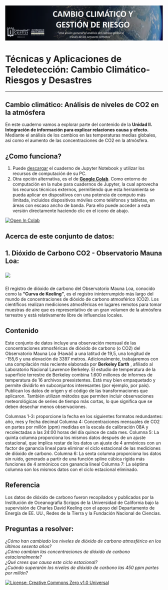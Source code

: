 <p><center> <img src="Img/logo_heat.png" width="1000"/> </p></center>

# Técnicas y Aplicaciones de Teledetección: Cambio Climático-Riesgos y Desastres

***

## Cambio climático: Análisis de niveles de CO2 en la atmósfera
En este cuaderno vamos a explorar parte del contenido de la **Unidad II. Integración de información para explicar relaciones causa y efecto.** Mediante el análisis de los cambios en las temperaturas medias globales, así como el aumento de las concentraciones de CO2 en la atmósfera.

## ¿Como funciona?
1. Puede [descargar](Analysis_of_CO2_levels_in_the_atmosphere.ipynb) el cuaderno de Jupyter Notebook y utilizar los recursos de computación de su PC. 
2. Otra opción alternativa, es el de [**Google Colab**]( https://colab.research.google.com). Como entorno de computación en la nube para cuadernos de Jupyter, la cual aprovecha los recursos técnicos externos, permitiendo que esta herramienta se pueda aplicar en dispositivos con una potencia de computo más limitada, incluidos dispositivos móviles como teléfonos y tabletas, en áreas con escaso ancho de banda. Para ello puede acceder a esta versión directamente haciendo clic en el icono de abajo.

[![Open In Colab](https://colab.research.google.com/assets/colab-badge.svg)](https://colab.research.google.com/github/Alexanderariza/Analisis_nivel_CO2_-atm-sfera/blob/main/Colab/An%C3%A1lisis_nivel_CO2_en_la_atmosfera.ipynb)

## Acerca de este conjunto de datos:
## 1. Dióxido de Carbono CO2 - Observatorio Mauna Loa:<p><left> <img src="https://upload.wikimedia.org/wikipedia/commons/6/6b/Mauna_Loa_Solar_Observatory.jpg" width="150"/> </p></left> 
El registro de dióxido de carbono del Observatorio Mauna Loa, conocido como la **“Curva de Keeling”**, es el registro ininterrumpido más largo del mundo de concentraciones de dióxido de carbono atmosférico (CO2). Los científicos realizan mediciones atmosféricas en lugares remotos para tomar muestras de aire que es representativo de un gran volumen de la atmósfera terrestre y está relativamente libre de influencias locales.

## Contenido
Este conjunto de datos incluye una observación mensual de las concentraciones atmosféricas de dióxido de carbono (o CO2) del Observatorio Mauna Loa (Hawái) a una latitud de 19,5, una longitud de -155,6 y una elevación de 3397 metros.
Adicionalmente, trabajaremos con una compilación más reciente elaborada por **Berkeley Earth** , afiliado al Laboratorio Nacional Lawrence Berkeley. El estudio de temperatura de la superficie terrestre de Berkeley combina 1.600 millones de informes de temperatura de 16 archivos preexistentes. Está muy bien empaquetado y permite dividirlo en subconjuntos interesantes (por ejemplo, por país). Publican los datos de origen y el código de las transformaciones que aplicaron. También utilizan métodos que permiten incluir observaciones meteorológicas de series de tiempo más cortas, lo que significa que se deben desechar menos observaciones.

Columnas 1-3: proporcione la fecha en los siguientes formatos redundantes: año, mes y fecha decimal
Columna 4: Concentraciones mensuales de CO2 en partes por millón (ppm) medidas en la escala de calibración 08A y recolectadas a las 24:00 horas del día quince de cada mes.
Columna 5: La quinta columna proporciona los mismos datos después de un ajuste estacional, que implica restar de los datos un ajuste de 4 armónicos con un factor de ganancia lineal para eliminar el ciclo estacional de las mediciones de dióxido de carbono.
Columna 6: La sexta columna proporciona los datos sin ruido, generado a partir de una función spline cúbica rígida más funciones de 4 armónicos con ganancia lineal
Columna 7: La séptima columna son los mismos datos con el ciclo estacional eliminado.
## Referencia
Los datos de dióxido de carbono fueron recopilados y publicados por la Institución de Oceanografía Scripps de la Universidad de California bajo la supervisión de Charles David Keeling con el apoyo del Departamento de Energía de EE. UU., Redes de la Tierra y la Fundación Nacional de Ciencias.

## Preguntas a resolver:
<i>¿Cómo han cambiado los niveles de dióxido de carbono atmosférico en los últimos sesenta años?<br> 
¿Cómo cambian las concentraciones de dióxido de carbono estacionalmente?<br> 
¿Qué crees que causa este ciclo estacional?<br> 
¿Cuándo superarán los niveles de dióxido de carbono las 450 ppm partes por millón?<br></i>
  
[![License: Creative Commons Zero v1.0 Universal](https://lh3.googleusercontent.com/proxy/1Lf-mS_lKbHvQvL9Y1e7Oq9f2TVJfIcqzAVYPpWozaSvnfGDKto6_H1XpT7Jw83Z3FGZQ_cWlAP-Y7kw7YZ_WciVl7irUctxti5RuTW1x3-jB1P0N8FXhYWsGLiz02Q)](https://creativecommons.org/publicdomain/zero/1.0/)


